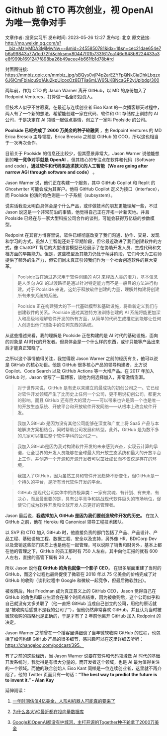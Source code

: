 # Github 前 CTO 再次创业，视 OpenAI 为唯一竞争对手

文章作者: 投资实习所
发布时间: 2023-05-26 12:27
发布地: 北京
原文链接: http://mp.weixin.qq.com/s?__biz=MzIyMDA3MjMwNw==&mid=2455850781&idx=1&sn=cec21dae654e7b6a99843a77a1cd72fd&chksm=80447f01b733f617ca146d648b8224433a3e8f999b1691247f898ba26b49acee4b661fb1d78b#rd

封面图链接: https://mmbiz.qpic.cn/mmbiz_jpg/sBQys0vjP4p2arEZYFpQNkCiaDhkLbqzx6J6lCmFbiaicu9o1AIu2kpUicoxOz8ElTjia6mLW65LKBNcaGP2yUplbdg/300

两年前，作为 CTO 的 Jason Warner 离开 GitHub，以 MD 的身份加入了 Redpoint Ventures，打算做一名全职投资人。

但技术人似乎不甘寂寞，在最近与连续创业者 Eiso Kant 的一次播客聊天过程中，两人有了一个新的想法，希望能创建一家在代码、软件和 Git
存储库上训练的 AI 公司，于是决定在 AI 领域一起做点事情，创立了一家叫 Poolside 的公司。

**Poolside 已经完成了 2600 万美金的种子轮融资** ，由 Redpoint Ventures 的 MD Erica Brescia
主导领投，Erica Brescia 之前是 GitHub 的 COO，所以这也相当于一次再次合作。

目前关于 Poolside 的信息还比较少，但其愿景非常大，Jason Warner 说他能想到的**唯一竞争对手就是 OpenAI**
，但其核心的专注点在软件和代码（Software and code），**通过软件和代码来追求狭义的人工智能（We are going after
narrow AGI through software and code）** 。

Jason Warner 说，他们正在构建一个服务，其中 GitHub Copilot 和 Replit 的 Ghostwriter 可能会成为其客户。他将
GitHub Copilot 定义为接口（interface），而 Poolside 扮演的角色则是一个子系统（subsystem）。

说实话我没太明白具体会是个什么产品，或许做技术的朋友更能理解一些，不过 Jason 说这是一个非常前沿的事情，他觉得自己正在开拓一片新天地。并且
Poolside 已经在与一家大型科技公司合作的谈判，可能会获得万亿级的参数模型。

Redpoint
在其官方博客里说，软件已经彻底改变了我们沟通、协作、交易、发现和学习的方式。虽然人工智能还处于早期阶段，但它最近改进了我们创建软件的方式，像 ChatGPT
背后的大型语言模型已经展示了在协助开发人员、生成代码和文档方面的早期能力。但是，这些模型及其能力仍处于萌芽阶段，它们今天为工程师提供了额外的生产力，但它们尚未真正引领我们作为一个社会创造软件的巨大变革。

> Poolside旨在通过追求用于软件创建的 AGI 来释放人类的潜力，基本信念是人类向 AGI
> 的过渡路径是通过针对特定能力而不是一般目的方法进行构建。对于 Poolside 来说，这始于释放软件创建的力量，理解并构建将创建所有未来系统的系统。

> Poolside 正在构建强大的下一代基础模型和基础设施，将重新定义我们与创建软件的关系。Poolside 通过其独特方法训练创建的 AI
> 系统将能更加深入和高级地理解软件开发的所有方面，从简单的代码生成推进到能够让任何人创造出他们想象中的任何东西的系统。

从这些描述来看，我的理解是 Poolside 正在构建的是 AI 时代的基础设施，面向的对象是 AI
时代的开发者。但具体会是一个什么样的东西，或许只能等产品出来后才能真正知晓了。

之所以这个事情值得关注，我觉得跟 Jason Warner 之前的经历有关，他可以说是 GitHub 的核心功臣。他是 GitHub
很多核心产品的领导构建者，比方说 Copilot、Code Search 以及 GitHub Actions 等一大堆产品。在 2017 年加入
GitHub 时，Jason 曾写了一篇博客，谈他为何选择加入，非常激情澎湃。

> 对于世界来说，GitHub 是有史以来建立的最成功的初创公司之一。它已经对软件开发领域产生了比历史上任何一个公司，更不用说初创公司，都更大的影响。而且
> GitHub 还有巨大的潜力——可以带来也许是第一个也是唯一的开放生态系统、开放平台和开放软件开发网络——从根本上改变软件开发。

> 我加入GitHub 是因为没有其他公司能够在深度和广度上将 SaaS 产品与本地解决方案相结合，同时帮助公司发展和转型。此外，GitHub
> 是为数不多的几家可以推进整个软件学科的公司之一。

>
> 我加入GitHub是因为我对构建软件开发的未来感到兴奋，实现云计算的承诺，让全世界的开发人员能够在全球最大的开放生态系统和最大的开放平台上工作，并创造一个开源和开源开发者可以茁壮成长而不仅仅是存在的环境。

> 我加入了GitHub，因为虽然工具和软件开发趋势不断变化，但GitHub是一个持久的平台，是所有当代软件开发的平台。

> GitHub
> 是现代公司实体中的终极异类：一家有灵魂、有计划、有未来、有决心，而且最重要的是，具有公平竞争和挑战现代软件巨头的市场地位，促使它们成为软件开发和全球开发人员更好的管理者。

Jason 最后说，**我选择加入 GitHub 是因为我们要创造软件开发的历史。** 在加入 GitHub 之前，他在 Heroku 和
Canonical 领导工程技术团队。

以 SVP 和 CTO 加入 GitHub 时，他直接负责的部门包括了产品、产品设计、产品工程、基础设施工程、数据工程、安全以及支持，另外像
HR、BD/Corp Dev 以及营销这些部门实质上也是他在一起管理，可以说除了销售和财务外，基本上都在他的管理之下，GitHub 的员工那时有 750
人左右，其中向他汇报的就有 600 人左右，直接的高管下属有 28 人。

所以 Jason 说他**在 GitHub 的角色就像一个影子 CEO，** 在很多层面重建了当时的 GitHub，而这个过程也最终促使了微软在 2018
年以 75 亿美金的价格完成了对 GitHub 的收购（谈判过程中 Google 和微软一起竞争，但最后微软胜出）。

被收购后，Nat Friedman 成为真正意义上的 GitHub CEO，Jason 觉得自己在 GitHub
的角色和职业生涯会在某个时间点结束，因为被收购后，这个公司似乎和自己就没有太多关联了（他一直把 GitHub
当成自己创立的公司，用他的原话就是“被收购后感觉不是我的公司了”），但他仍然非常喜欢 GitHub，并且认为当时被微软收购的策略也是正确的，于是才有了 2
年前他离开 GitHub 加入 Redpoint 的决定。

Jason Warner 之前曾在一个播客里详细谈了当年微软收购 GitHub 的过程，也包括了如何构建 GitHub
产品的很多细节，感兴趣可以在这里详细去听听：https://changelog.com/podcast/395。

有了之前的这些经历，当 Jason Warner 说要在软件和代码领域做 AI 时代的基础开发系统时，我觉得是有很大分量的，而开发者这个领域，也是 AI
最为值得关注的一个领域。而他的联合创始人 Eiso Kant 同样是一位连续创业者，这里就不再介绍了，他的 Twitter 页面只有一句话：**“The
best way to predict the future is to invent it.” - Alan Kay**

延伸阅读：

  1. [一年时间估值4亿美金，人形AI机器人可能真的要来了](http://mp.weixin.qq.com/s?__biz=MzIyMDA3MjMwNw==&mid=2455850773&idx=1&sn=91cc1b07c78ab1e4976d9374a1aeac99&chksm=80447f09b733f61fc817819ad8c19f17d1c9bf94abb3bb233a72525d3e9490687d9498850d71&scene=21#wechat_redirect)

  2. [为什么各大VC最近都在投向量数据库](http://mp.weixin.qq.com/s?__biz=MzIyMDA3MjMwNw==&mid=2455850765&idx=1&sn=8c7049af441613418f368e44941ed90c&chksm=80447f11b733f6070f5c94d16e6e9f7997293eb4c52410a10b5e2687917cde01b509c56a8cc4&scene=21#wechat_redirect)

  3. [Google和OpenAI都没有护城河，主打开源的Together种子轮拿了2000万美金](http://mp.weixin.qq.com/s?__biz=MzIyMDA3MjMwNw==&mid=2455850757&idx=1&sn=d5391d14124b8b5caa3baa0a506d42c9&chksm=80447f19b733f60f07158bfa5af5c99f7b5d0e6680f0c40af8656b3e4034ca1b79f5cacb85d8&scene=21#wechat_redirect)

